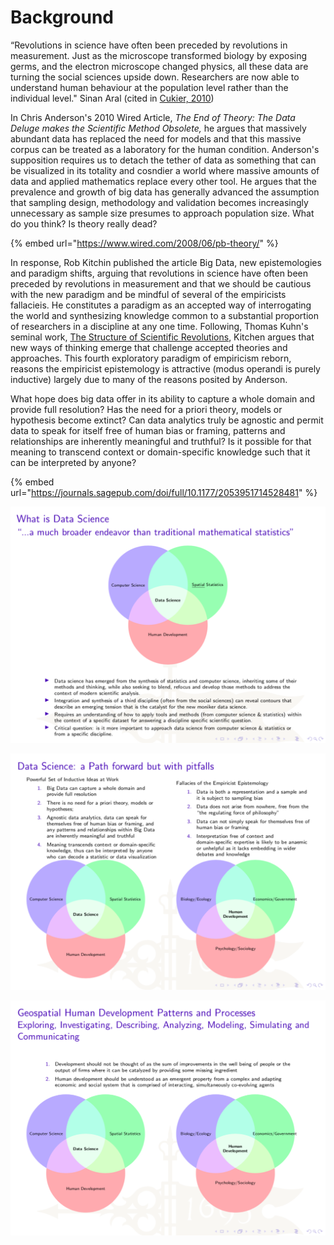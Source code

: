 # Background

“Revolutions in science have often been preceded by revolutions in measurement.  Just as the microscope transformed biology by exposing germs, and the electron microscope changed physics, all these data are turning the social sciences upside down.  Researchers are now able to understand human behaviour at the population level rather than the individual level."  Sinan Aral \(cited in [Cukier, 2010](https://www.economist.com/special-report/2010/02/27/data-data-everywhere)\)

In Chris Anderson's 2010 Wired Article, _The End of Theory: The Data Deluge makes the Scientific Method Obsolete,_ he argues that massively abundant data has replaced the need for models and that this massive corpus can be treated as a laboratory for the human condition.  Anderson's supposition requires us to detach the tether of data as something that can be visualized in its totality and cosndier a world where massive amounts of data and applied mathematics replace every other tool.  He argues that the prevalence and growth of big data has generally advanced the assumption that sampling design, methodology and validation becomes increasingly unnecessary as sample size presumes to approach population size.  What do you think?  Is theory really dead?

{% embed url="https://www.wired.com/2008/06/pb-theory/" %}

In response, Rob Kitchin published the article Big Data, new epistemologies and paradigm shifts, arguing that revolutions in science have often been preceded by revolutions in measurement and that we should be cautious with the new paradigm and be mindful of several of the empiricists fallacieis.  He constitutes a paradigm as an accepted way of interrogating the world and synthesizing knowledge common to a substantial proportion of researchers in a discipline at any one time. Following, Thomas Kuhn's seminal work, [The Structure of Scientific Revolutions](https://wm-primo.hosted.exlibrisgroup.com/primo-explore/search?institution=01COWM_WM&vid=01COWM_WM_NEWUI&query=any,contains,Thomas%20Kuhn%20the%20structure%20of%20scientific%20revolutions&tab=default_tab&search_scope=EVERYTHING&displayMode=full&dum=true&mode=basic&bulkSize=30&highlight=true&displayField=all&allsearch=Search&lang=en_US), Kitchen argues that new ways of thinking emerge that challenge accepted theories and approaches.  This fourth exploratory paradigm of empiricism reborn, reasons the empiricist epistemology is attractive \(modus operandi is purely inductive\) largely due to many of the reasons posited by Anderson.

What hope does big data offer in its ability to capture a whole domain and provide full resolution?  Has the need for a priori theory, models or hypothesis become extinct?  Can data analytics truly be agnostic and permit data to speak for itself free of human bias or framing, patterns and relationships are inherently meaningful and truthful?  Is it possible for that meaning to transcend context or domain-specific knowledge such that it can be interpreted by anyone?

{% embed url="https://journals.sagepub.com/doi/full/10.1177/2053951714528481" %}



![](../.gitbook/assets/screen-shot-2019-10-23-at-8.49.54-pm.png)



![](../.gitbook/assets/screen-shot-2019-10-23-at-8.51.05-pm.png)



![](../.gitbook/assets/screen-shot-2019-10-23-at-8.50.33-pm.png)

